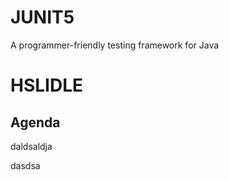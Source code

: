 # JUNIT5

A programmer-friendly testing framework for Java

# HSLIDLE
## Agenda
daldsaldja  

dasdsa

